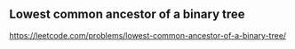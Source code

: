 ## Lowest common ancestor of a binary tree
https://leetcode.com/problems/lowest-common-ancestor-of-a-binary-tree/
